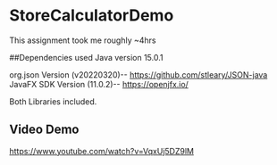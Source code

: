 # StoreCalculatorDemo

This assignment took me roughly ~4hrs

##Dependencies used
Java version 15.0.1

org.json Version (v20220320)-- https://github.com/stleary/JSON-java
JavaFX SDK Version (11.0.2)-- https://openjfx.io/  

Both Libraries included.

## Video Demo
https://www.youtube.com/watch?v=VqxUj5DZ9lM